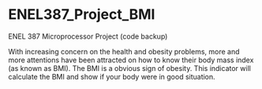 # ENEL387_Project_BMI
ENEL 387 Microprocessor Project (code backup)

With increasing concern on the health and obesity problems, more and more attentions have been attracted on how to know their body mass index (as known as BMI). The BMI is a obvious sign of obesity. This indicator will calculate the BMI and show if your body were in good situation.
